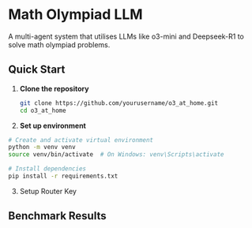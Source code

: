 # Math Olympiad LLM

A multi-agent system that utilises LLMs like o3-mini and Deepseek-R1 to solve math olympiad problems.

## Quick Start

1. **Clone the repository**
   ```bash
   git clone https://github.com/yourusername/o3_at_home.git
   cd o3_at_home
   ```

2. **Set up environment**
  ```bash
  # Create and activate virtual environment
  python -m venv venv
  source venv/bin/activate  # On Windows: venv\Scripts\activate

  # Install dependencies
  pip install -r requirements.txt
  ```

3. Setup Router Key

## Benchmark Results

